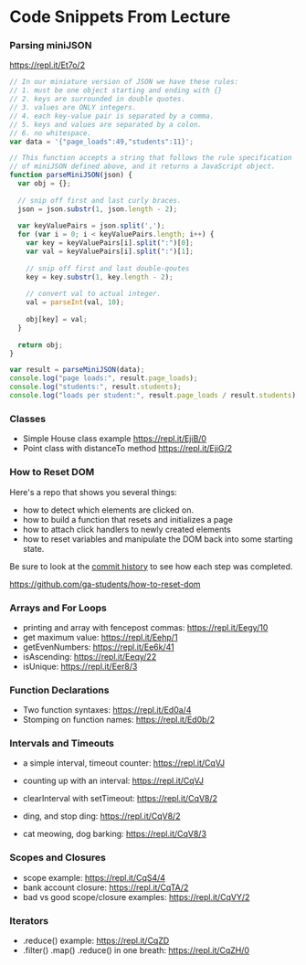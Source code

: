# Code Snippets From Lecture

### Parsing miniJSON
<https://repl.it/Et7o/2>

```js
// In our miniature version of JSON we have these rules:
// 1. must be one object starting and ending with {}
// 2. keys are surrounded in double quotes.
// 3. values are ONLY integers.
// 4. each key-value pair is separated by a comma.
// 5. keys and values are separated by a colon.
// 6. no whitespace.
var data = '{"page_loads":49,"students":11}';

// This function accepts a string that follows the rule specification
// of miniJSON defined above, and it returns a JavaScript object.
function parseMiniJSON(json) {
  var obj = {};
  
  // snip off first and last curly braces.
  json = json.substr(1, json.length - 2);
  
  var keyValuePairs = json.split(',');
  for (var i = 0; i < keyValuePairs.length; i++) {
    var key = keyValuePairs[i].split(":")[0];
    var val = keyValuePairs[i].split(":")[1];
    
    // snip off first and last double-qoutes
    key = key.substr(1, key.length - 2);
    
    // convert val to actual integer.
    val = parseInt(val, 10);
    
    obj[key] = val;
  }
  
  return obj;
}

var result = parseMiniJSON(data);
console.log("page loads:", result.page_loads);
console.log("students:", result.students);
console.log("loads per student:", result.page_loads / result.students);
```

### Classes
- Simple House class example <https://repl.it/EjiB/0>
- Point class with distanceTo method <https://repl.it/EjiG/2>

### How to Reset DOM
Here's a repo that shows you several things:
- how to detect which elements are clicked on.
- how to build a function that resets and initializes a page
- how to attach click handlers to newly created elements
- how to reset variables and manipulate the DOM back into
  some starting state.

Be sure to look at the [commit history](https://github.com/ga-students/how-to-reset-dom/commits/master)
to see how each step was completed.

<https://github.com/ga-students/how-to-reset-dom>

### Arrays and For Loops
- printing and array with fencepost commas: <https://repl.it/Eegy/10>
- get maximum value: <https://repl.it/Eehp/1>
- getEvenNumbers: <https://repl.it/Ee6k/41>
- isAscending: <https://repl.it/Eeqy/22>
- isUnique: <https://repl.it/Eer8/3>

### Function Declarations
- Two function syntaxes: <https://repl.it/Ed0a/4>
- Stomping on function names: <https://repl.it/Ed0b/2>

### Intervals and Timeouts
- a simple interval, timeout counter: <https://repl.it/CqVJ>
- counting up with an interval: <https://repl.it/CqVJ>
- clearInterval with setTimeout: <https://repl.it/CqV8/2>

- ding, and stop ding: <https://repl.it/CqV8/2>
- cat meowing, dog barking: <https://repl.it/CqV8/3>

### Scopes and Closures
- scope example: <https://repl.it/CqS4/4>
- bank account closure: <https://repl.it/CqTA/2>
- bad vs good scope/closure examples: <https://repl.it/CqVY/2>

### Iterators
- .reduce() example: <https://repl.it/CqZD>
- .filter() .map() .reduce() in one breath: <https://repl.it/CqZH/0>
